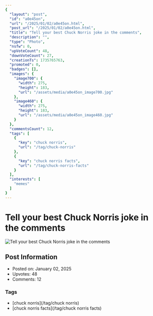 ```yaml
---
{
  "layout": "post",
  "id": "a0e45on",
  "url": "/2025/01/02/a0e45on.html",
  "post_url": "/2025/01/02/a0e45on.html",
  "title": "Tell your best Chuck Norris joke in the comments",
  "description": "",
  "type": "Photo",
  "nsfw": 0,
  "upVoteCount": 48,
  "downVoteCount": 27,
  "creationTs": 1735765763,
  "promoted": 0,
  "badges": [],
  "images": {
    "image700": {
      "width": 275,
      "height": 183,
      "url": "/assets/media/a0e45on_image700.jpg"
    },
    "image460": {
      "width": 275,
      "height": 183,
      "url": "/assets/media/a0e45on_image460.jpg"
    }
  },
  "commentsCount": 12,
  "tags": [
    {
      "key": "chuck norris",
      "url": "/tag/chuck-norris"
    },
    {
      "key": "chuck norris facts",
      "url": "/tag/chuck-norris-facts"
    }
  ],
  "interests": [
    "memes"
  ]
}
---
```


# Tell your best Chuck Norris joke in the comments

![Tell your best Chuck Norris joke in the comments](/assets/media/a0e45on_image700.jpg)

## Post Information

- Posted on: January 02, 2025
- Upvotes: 48
- Comments: 12

### Tags

- [chuck norris](/tag/chuck norris)
- [chuck norris facts](/tag/chuck norris facts)
